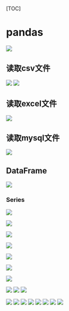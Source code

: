 [TOC]
# pandas

![](https://raw.githubusercontent.com/lqyspace/mypic/master/PicBed/202205192332800.png)
## 读取csv文件
![](D:/Boostnote%E7%AC%94%E8%AE%B0/img/pandas/2.png)
![](https://raw.githubusercontent.com/lqyspace/mypic/master/PicBed/202205192332818.png)

## 读取excel文件
![](https://raw.githubusercontent.com/lqyspace/mypic/master/PicBed/202205192332820.png)

## 读取mysql文件
![](https://raw.githubusercontent.com/lqyspace/mypic/master/PicBed/202205192332822.png)

## DataFrame
![](https://raw.githubusercontent.com/lqyspace/mypic/master/PicBed/202205192332824.png)

### Series
![](https://raw.githubusercontent.com/lqyspace/mypic/master/PicBed/202205192332970.png)

![](https://raw.githubusercontent.com/lqyspace/mypic/master/PicBed/202205192332371.png)

![](https://raw.githubusercontent.com/lqyspace/mypic/master/PicBed/202205192332501.png)

![](https://raw.githubusercontent.com/lqyspace/mypic/master/PicBed/202205192332004.png)

![](D:/Boostnote%E7%AC%94%E8%AE%B0/img/pandas/12.png)

![](https://raw.githubusercontent.com/lqyspace/mypic/master/PicBed/202205192332603.png)

![](https://raw.githubusercontent.com/lqyspace/mypic/master/PicBed/202205192332605.png)

![](https://raw.githubusercontent.com/lqyspace/mypic/master/PicBed/202205192332711.png)
![](https://raw.githubusercontent.com/lqyspace/mypic/master/PicBed/202205192332493.png)
![](https://raw.githubusercontent.com/lqyspace/mypic/master/PicBed/202205192332689.png)

![](https://raw.githubusercontent.com/lqyspace/mypic/master/PicBed/202205192332753.png)
![](https://raw.githubusercontent.com/lqyspace/mypic/master/PicBed/202205192332015.png)
![](D:/Boostnote%E7%AC%94%E8%AE%B0/img/pandas/19.png)
![](https://raw.githubusercontent.com/lqyspace/mypic/master/PicBed/202205192332864.png)
![](https://raw.githubusercontent.com/lqyspace/mypic/master/PicBed/202205192332144.png)
![](https://raw.githubusercontent.com/lqyspace/mypic/master/PicBed/202205192332420.png)
![](https://raw.githubusercontent.com/lqyspace/mypic/master/PicBed/202205192332691.png)
![](D:/Boostnote%E7%AC%94%E8%AE%B0/img/pandas/24.png)